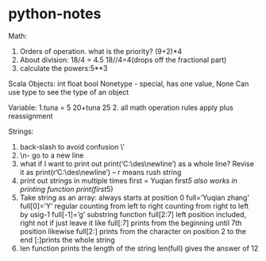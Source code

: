 # python-notes
Math:
1. Orders of operation. what is the priority?
(9+2)*4
2. About division:  18/4 = 4.5 18//4=4(drops off the fractional part)
3. calculate the powers:5**3 


Scala Objects:
int 
float
bool
Nonetype - special, has one value, None
Can use type to see the type of an object

Variable:
1.tuna = 5
  20+tuna
  25
2. all math operation rules apply plus reassignment

Strings:
1. back-slash to avoid confusion \’
2. \n- go to a new line
3. what if I want to print out  print(‘C:\des\newline’) as a whole line?
Revise it as print(r‘C:\des\newline’) – r means rush string
4. print out strings in multiple times 
first = Yuqian
first*5
also works in printing function print(first*5)
5. Take string as an array: always starts at position 0
full=’Yuqian zhang’
full[0]=’Y’ regular counting from left to right
counting from right to left by usig-1  full[-1]=’g’
substring function full[2:7] left position included, right not
if just leave it like full[:7] prints from the beginning until 7th position
likewise full[2:] prints from the character on position 2 to the end 
[:]prints the whole string
6. len function prints the length of the string
len(full) gives the answer of 12


